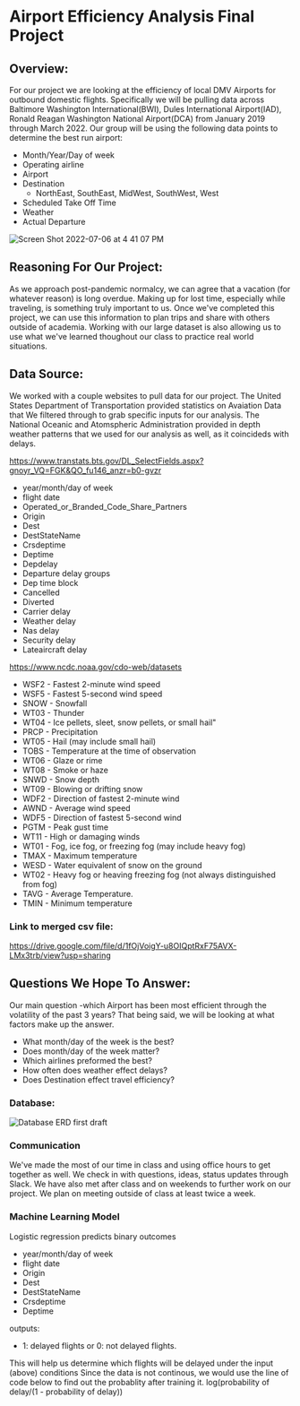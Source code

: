 # Airport Efficiency Analysis Final Project

## Overview: 
For our project we are looking at the efficiency of local DMV Airports for outbound domestic flights. Specifically we will be pulling data across Baltimore Washington International(BWI), Dules International Airport(IAD), Ronald Reagan Washington National Airport(DCA) from January 2019 through March 2022. Our group will be using the following data points to determine the best run airport: 

* Month/Year/Day of week
* Operating airline
* Airport
* Destination
     * NorthEast, SouthEast, MidWest, SouthWest, West
* Scheduled Take Off Time
* Weather
* Actual Departure


![Screen Shot 2022-07-06 at 4 41 07 PM](https://user-images.githubusercontent.com/99618784/178156547-0f4734be-58cd-42f0-ab32-3ac893cf850e.png)

## Reasoning For Our Project: 

As we approach post-pandemic normalcy, we can agree that a vacation (for whatever reason) is long overdue. Making up for lost time, especially while traveling, is something truly important to us. Once we've completed this project, we can use this information to plan trips and share with others outside of academia. Working with our large dataset is also allowing us to use what we've learned thoughout our class to practice real world situations.

## Data Source: 

We worked with a couple websites to pull data for our project. The United States Department of Transportation provided statistics on Avaiation Data that We filtered through to grab specific inputs for our analysis. The National Oceanic and Atomspheric Administration provided in depth weather patterns that we used for our analysis as well, as it coincideds with delays.

https://www.transtats.bts.gov/DL_SelectFields.aspx?gnoyr_VQ=FGK&QO_fu146_anzr=b0-gvzr

* year/month/day of week
* flight date
* Operated_or_Branded_Code_Share_Partners
* Origin
* Dest
* DestStateName
* Crsdeptime
* Deptime
* Depdelay
* Departure delay groups
* Dep time block
* Cancelled
* Diverted
* Carrier delay
* Weather delay
* Nas delay
* Security delay
* Lateaircraft delay


https://www.ncdc.noaa.gov/cdo-web/datasets

* WSF2 - Fastest 2-minute wind speed
* WSF5 - Fastest 5-second wind speed
* SNOW - Snowfall
* WT03 - Thunder
* WT04 - Ice pellets, sleet, snow pellets, or small hail"
* PRCP - Precipitation
* WT05 - Hail (may include small hail)
* TOBS - Temperature at the time of observation
* WT06 - Glaze or rime
* WT08 - Smoke or haze
* SNWD - Snow depth
* WT09 - Blowing or drifting snow
* WDF2 - Direction of fastest 2-minute wind
* AWND - Average wind speed
* WDF5 - Direction of fastest 5-second wind
* PGTM - Peak gust time
* WT11 - High or damaging winds
* WT01 - Fog, ice fog, or freezing fog (may include heavy fog)
* TMAX - Maximum temperature
* WESD - Water equivalent of snow on the ground
* WT02 - Heavy fog or heaving freezing fog (not always distinguished from fog)
* TAVG - Average Temperature.
* TMIN - Minimum temperature

### Link to merged csv file:
https://drive.google.com/file/d/1fOjVoigY-u8OIQptRxF75AVX-LMx3trb/view?usp=sharing

## Questions We Hope To Answer: 
Our main question -which Airport has been most efficient through the volatility of the past 3 years? That being said, we will be looking at what factors make up the answer. 

* What month/day of the week is the best?
* Does month/day of the week matter? 
* Which airlines preformed the best? 
* How often does weather effect delays? 
* Does Destination effect travel efficiency? 

### Database:

![Database ERD first draft](https://user-images.githubusercontent.com/99618784/178156404-6ebea7fa-4b84-4da8-b44f-9de8016d30ee.png)




### Communication

We've made the most of our time in class and using office hours to get together as well. We check in with questions, ideas, status updates through Slack. We have also met after class and on weekends to further work on our project. We plan on meeting outside of class at least twice a week.

### Machine Learning Model 
Logistic regression predicts binary outcomes 
* year/month/day of week
* flight date
* Origin
* Dest
* DestStateName
* Crsdeptime
* Deptime

outputs: 
*  1: delayed flights or 0: not delayed flights.

This will help us determine which flights will be delayed under the input (above) conditions
Since the data is not continous, we would use the line of code below to find out the probablity after training it. 
log(probability of delay/(1 - probability of delay))
